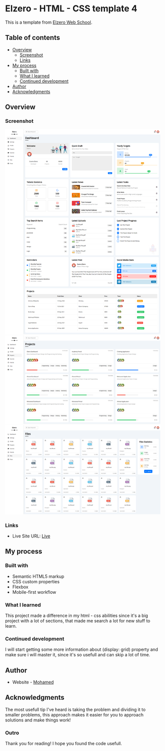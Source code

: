 # Elzero - HTML - CSS template 4

This is a template from [Elzero Web School](https://elzero.org/).

## Table of contents

- [Overview](#overview)
  - [Screenshot](#screenshot)
  - [Links](#links)
- [My process](#my-process)
  - [Built with](#built-with)
  - [What I learned](#what-i-learned)
  - [Continued development](#continued-development)
- [Author](#author)
- [Acknowledgments](#acknowledgments)

## Overview

### Screenshot

![](./sections/01_Dashboard.png)
![](./sections/04_Projects.png)
![](./sections/07_Files.png)

### Links

- Live Site URL: [Live](https://white-dashboard.netlify.app)

## My process

### Built with

- Semantic HTML5 markup
- CSS custom properties
- Flexbox
- Mobile-first workflow

### What I learned

This project made a difference in my html - css abilities since it's a big project with a lot of sections, that made me search a lot for new stuff to learn.

### Continued development

I will start getting some more information about (display: grid) property and make sure i will master it, since it's so usefull and can skip a lot of time.

## Author

- Website - [Mohamed](https://www.mohamed-dev.netlify.app)

## Acknowledgments

The most usefull tip I've heard is taking the problem and dividing it to smaller problems, this approach makes it easier for you to approach solutions and make things work!

### Outro

Thank you for reading! I hope you found the code usefull.
